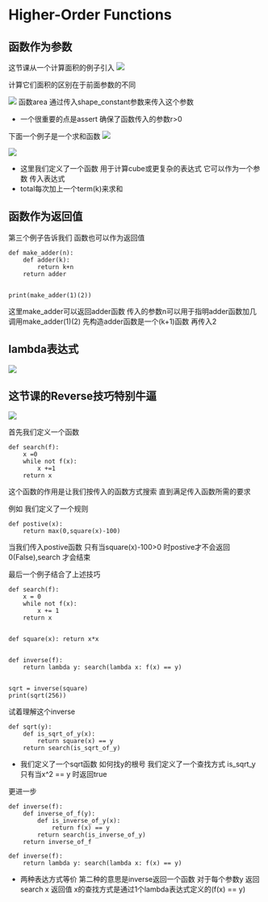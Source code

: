 # Higher-Order Functions

## 函数作为参数
这节课从一个计算面积的例子引入
![](https://cdn.jsdelivr.net/gh/takohack/Picture-update@main/picture/1631329808735-1631329808728.png)

计算它们面积的区别在于前面参数的不同

![](https://cdn.jsdelivr.net/gh/takohack/Picture-update@main/picture/1631329900675-1631329900669.png)
函数area 通过传入shape_constant参数来传入这个参数
* 一个很重要的点是assert 确保了函数传入的参数r>0

下面一个例子是一个求和函数
![](https://cdn.jsdelivr.net/gh/takohack/Picture-update@main/picture/1631330036330-1631330036325.png)

![](https://cdn.jsdelivr.net/gh/takohack/Picture-update@main/picture/1631330147285-1631330147281.png)
* 这里我们定义了一个函数 用于计算cube或更复杂的表达式 它可以作为一个参数 传入表达式
* total每次加上一个term(k)来求和

## 函数作为返回值

第三个例子告诉我们 函数也可以作为返回值

```
def make_adder(n):
    def adder(k):
        return k+n
    return adder


print(make_adder(1)(2))
```
这里make_adder可以返回adder函数 传入的参数n可以用于指明adder函数加几
调用make_adder(1)(2) 先构造adder函数是一个(k+1)函数 再传入2


## lambda表达式
![](https://cdn.jsdelivr.net/gh/takohack/Picture-update@main/picture/1631330556852-1631330556849.png)


## 这节课的Reverse技巧特别牛逼

![](https://cdn.jsdelivr.net/gh/takohack/Picture-update@main/picture/1631330664808-1631330664805.png)

首先我们定义一个函数
```
def search(f):
    x =0
    while not f(x):
        x +=1
    return x
```
这个函数的作用是让我们按传入的函数方式搜索 直到满足传入函数所需的要求

例如 我们定义了一个规则

```
def postive(x):
    return max(0,square(x)-100)
```
当我们传入postive函数 只有当square(x)-100>0 时postive才不会返回0(False),search 才会结束

最后一个例子结合了上述技巧

```
def search(f):
    x = 0
    while not f(x):
        x += 1
    return x


def square(x): return x*x


def inverse(f):
    return lambda y: search(lambda x: f(x) == y)


sqrt = inverse(square)
print(sqrt(256))
```

试着理解这个inverse

```
def sqrt(y):
    def is_sqrt_of_y(x):
        return square(x) == y
    return search(is_sqrt_of_y)
```
* 我们定义了一个sqrt函数 如何找y的根号 我们定义了一个查找方式 is_sqrt_y 只有当x^2 == y 时返回true

更进一步

```
def inverse(f):
    def inverse_of_f(y):
        def is_inverse_of_y(x):
            return f(x) == y
        return search(is_inverse_of_y)
    return inverse_of_f

def inverse(f):
    return lambda y: search(lambda x: f(x) == y)
```

* 两种表达方式等价 第二种的意思是inverse返回一个函数 对于每个参数y 返回search x 返回值 x的查找方式是通过1个lambda表达式定义的(f(x) == y)